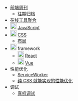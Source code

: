 - [前端周刊](doc/feweekly/feweekly.md)
  - [往期归档](doc/feweekly/archive.md)
- [在线工具聚合](doc/tools-cluster.md)
- <img src="https://img.icons8.com/?size=20&id=108784&format=png&color=000000" alt="javascript icon" width="20" /> [JavaScript](doc/javascript.md)
- <img src="https://img.icons8.com/?size=20&id=7gdY5qNXaKC0&format=png&color=000000" alt="css icon" width="20"/> [CSS](doc/css/css.md)
  - [布局](doc/css/layout.md)
- <img src="https://img.icons8.com/?size=20&id=12160&format=png&color=000000" width="20"/> framework
  - <img src="https://favicon.im/react.dev" alt="react.dev favicon" width="20"/> [React](doc/React.md)
  - <img src="https://favicon.im/vuejs.org" alt="vuejs.org favicon" width="20"/> [Vue](doc/Vue.md)
- 性能优化
  - [ServiceWorker](doc/service-worker.md)
  - [纯 CSS 就能实现的性能优化](doc/perf/css-perf.md)
- 调试
  - [真机调试](doc/real-device-debug.md)

